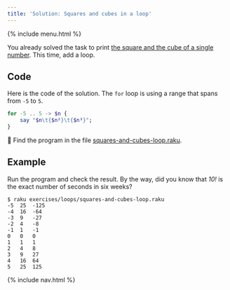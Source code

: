 ```yaml
---
title: 'Solution: Squares and cubes in a loop'
---
```


{% include menu.html %}

You already solved the task to print [the square and the cube of a single number](/raku-course/essentials/positionals/exercises/square-and-cubes/solution). This time, add a loop.

## Code

Here is the code of the solution. The `for` loop is using a range that spans from `-5` to `5`.

```raku
for -5 .. 5 -> $n {
    say "$n\t{$n²}\t{$n³}";
}
```

🦋 Find the program in the file [squares-and-cubes-loop.raku](https://github.com/ash/raku-course/blob/master/exercises/loops/squares-and-cubes-loop.raku).

## Example

Run the program and check the result. By the way, did you know that _10!_ is the exact number of seconds in six weeks?

```console
$ raku exercises/loops/squares-and-cubes-loop.raku
-5	25	-125
-4	16	-64
-3	9	-27
-2	4	-8
-1	1	-1
0	0	0
1	1	1
2	4	8
3	9	27
4	16	64
5	25	125
```

{% include nav.html %}
